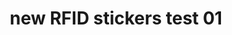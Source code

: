 ---
layout: default
category: bts
tags: ["Arduino","RFID"]
video: "https://player.vimeo.com/video/138753358?badge=0&amp;autopause=0&amp;player_id=0&amp;app_id=72231"
title: "new RFID stickers test 01"
thumbnail: "https://i.vimeocdn.com/video/534249908_295x166.jpg?r=pad"
description: | 
  Height of spacers: 3.5mm  (I was way off :) )
  RFID sticker info: http://www.rfidshop.com/30mm-inlay-tag-mifare-1k-s50-1264-p.asp
---